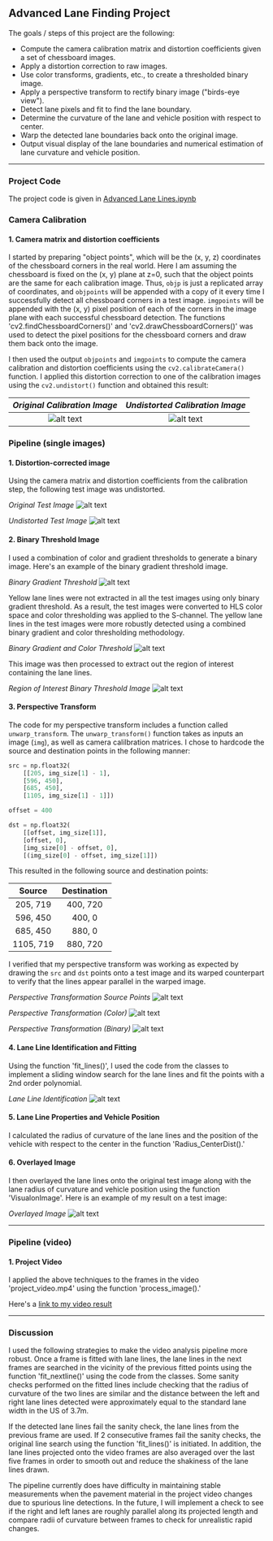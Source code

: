 ## **Advanced Lane Finding Project**

The goals / steps of this project are the following:

* Compute the camera calibration matrix and distortion coefficients given a set of chessboard images.
* Apply a distortion correction to raw images.
* Use color transforms, gradients, etc., to create a thresholded binary image.
* Apply a perspective transform to rectify binary image ("birds-eye view").
* Detect lane pixels and fit to find the lane boundary.
* Determine the curvature of the lane and vehicle position with respect to center.
* Warp the detected lane boundaries back onto the original image.
* Output visual display of the lane boundaries and numerical estimation of lane curvature and vehicle position.

[//]: # (Image References)

[image1]: ./test_images/test2.jpg "Original"
[image2]: ./camera_cal/calibration2.jpg "Original Calibration Image"
[image3]: ./output_images/calibration2undistort.jpg "Undistorted Calibration Image"
[image4]: ./output_images/test2undistort.jpg "Undistorted Image"
[image5]: ./output_images/test2binarythres1.jpg "Binary Threshold"
[image6]: ./output_images/test2binarythres2.jpg "Binary and Color Threshold"
[image7]: ./output_images/test2binarythres3ROI.jpg "Binary and Color Threshold with ROI"
[image8]: ./output_images/straight_lines1perspectpts.jpg "Perspective Transform Points"
[image9]: ./output_images/straight_lines1warped.jpg "Straight Lines Warped"
[image10]: ./output_images/straight_lines1warpedbinary.jpg "Binary Straight Lines Warped"
[image11]: ./output_images/lanelines.jpg "Lane Lines Detection"
[image12]: ./output_images/test2final.jpg "Overlayed Image"
[video1]: ./test_videos_output/project_video.mp4 "Video"

<!--- ## [Rubric](https://review.udacity.com/#!/rubrics/571/view) Points
### Here I will consider the rubric points individually and describe how I addressed each point in my implementation. The code for the project is located in the jupyter notebook "Advanced Lane Lines.ipynb." ---> 

---
### Project Code
The project code is given in [Advanced Lane Lines.ipynb](https://github.com/anammy/CarND-Advanced-Lane-Lines/blob/master/Advanced%20Lane%20Lines.ipynb)

### Camera Calibration

#### 1. Camera matrix and distortion coefficients

I started by preparing "object points", which will be the (x, y, z) coordinates of the chessboard corners in the real world. Here I am assuming the chessboard is fixed on the (x, y) plane at z=0, such that the object points are the same for each calibration image.  Thus, `objp` is just a replicated array of coordinates, and `objpoints` will be appended with a copy of it every time I successfully detect all chessboard corners in a test image. `imgpoints` will be appended with the (x, y) pixel position of each of the corners in the image plane with each successful chessboard detection. The functions 'cv2.findChessboardCorners()' and 'cv2.drawChessboardCorners()' was used to detect the pixel positions for the chessboard corners and draw them back onto the image.

I then used the output `objpoints` and `imgpoints` to compute the camera calibration and distortion coefficients using the `cv2.calibrateCamera()` function.  I applied this distortion correction to one of the calibration images using the `cv2.undistort()` function and obtained this result: 

*Original Calibration Image*     |  *Undistorted Calibration Image*
:-------------------------:|:-------------------------:
![alt text][image2] | ![alt text][image3]

### Pipeline (single images)

#### 1. Distortion-corrected image

Using the camera matrix and distortion coefficients from the calibration step, the following test image was undistorted.

*Original Test Image*
![alt text][image1]

*Undistorted Test Image*
![alt text][image4]

#### 2. Binary Threshold Image

I used a combination of color and gradient thresholds to generate a binary image.  Here's an example of the binary gradient threshold image.

*Binary Gradient Threshold*
![alt text][image5]

Yellow lane lines were not extracted in all the test images using only binary gradient threshold. As a result, the test images were converted to HLS color space and color thresholding was applied to the S-channel. The yellow lane lines in the test images were more robustly detected using a combined binary gradient and color thresholding methodology.

*Binary Gradient and Color Threshold*
![alt text][image6]

This image was then processed to extract out the region of interest containing the lane lines. 

*Region of Interest Binary Threshold Image*
![alt text][image7]

#### 3. Perspective Transform

The code for my perspective transform includes a function called `unwarp_transform`. The `unwarp_transform()` function takes as inputs an image (`img`), as well as camera calilbration matrices.  I chose to hardcode the source and destination points in the following manner:

```python
src = np.float32(
    [[205, img_size[1] - 1],
    [596, 450],
    [685, 450],
    [1105, img_size[1] - 1]])

offset = 400

dst = np.float32(
    [[offset, img_size[1]],
    [offset, 0],
    [img_size[0] - offset, 0],
    [(img_size[0] - offset, img_size[1]])
```

This resulted in the following source and destination points:

| Source        | Destination   | 
|:-------------:|:-------------:| 
| 205, 719      | 400, 720        | 
| 596, 450      | 400, 0      |
| 685, 450     | 880, 0      |
| 1105, 719      | 880, 720        |

I verified that my perspective transform was working as expected by drawing the `src` and `dst` points onto a test image and its warped counterpart to verify that the lines appear parallel in the warped image.

*Perspective Transformation Source Points*
![alt text][image8]

*Perspective Transformation (Color)*
![alt text][image9]

*Perspective Transformation (Binary)*
![alt text][image10]

#### 4. Lane Line Identification and Fitting

Using the function 'fit_lines()', I used the code from the classes to implement a sliding window search for the lane lines and fit the points with a 2nd order polynomial.

*Lane Line Identification*
![alt text][image11]

#### 5. Lane Line Properties and Vehicle Position

I calculated the radius of curvature of the lane lines and the position of the vehicle with respect to the center in the function 'Radius_CenterDist().'

#### 6. Overlayed Image

I then overlayed the lane lines onto the original test image along with the lane radius of curvature and vehicle position using the function 'VisualonImage'.  Here is an example of my result on a test image:

*Overlayed Image*
![alt text][image12]

---

### Pipeline (video)

#### 1. Project Video

I applied the above techniques to the frames in the video 'project_video.mp4' using the function 'process_image().'

Here's a [link to my video result](./test_videos_output/project_video.mp4)

---

### Discussion

I used the following strategies to make the video analysis pipeline more robust. Once a frame is fitted with lane lines, the lane lines in the next frames are searched in the vicinity of the previous fitted points using the function 'fit_nextline()' using the code from the classes. Some sanity checks performed on the fitted lines include checking that the radius of curvature of the two lines are similar and the distance between the left and right lane lines detected were approximately equal to the standard lane width in the US of 3.7m.

If the detected lane lines fail the sanity check, the lane lines from the previous frame are used. If 2 consecutive frames fail the sanity checks, the original line search using the function 'fit_lines()' is initiated. In addition, the lane lines projected onto the video frames are also averaged over the last five frames in order to smooth out and reduce the shakiness of the lane lines drawn.

The pipeline currently does have difficulty in maintaining stable measurements when the pavement material in the project video changes due to spurious line detections. In the future, I will implement a check to see if the right and left lanes are roughly parallel along its projected length and compare radii of curvature between frames to check for unrealistic rapid changes.
